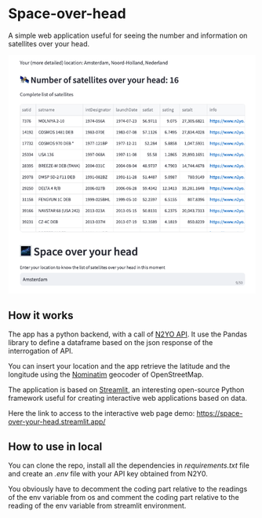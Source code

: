 # Space-over-head

A simple web application useful for seeing the number and information on satellites over your head.

![example](images/result%20example.png)

## How it works

The app has a python backend, with a call of [N2YO API](https://www.n2yo.com/api/).
It use the Pandas library to define a dataframe based on the json response of the interrogation of API.

You can insert your location and the app retrieve the latitude and the longitude using the [Nominatim](https://nominatim.org/) geocoder of OpenStreetMap.

The application is based on [Streamlit](https://streamlit.io/), an interesting open-source Python framework useful for creating interactive web applications based on data.

Here the link to access to the interactive web page demo: https://space-over-your-head.streamlit.app/

## How to use in local
You can clone the repo, install all the dependencies in *requirements.txt* file and create an *.env* file with your API key obtained from N2Y0.

You obviously have to decomment the coding part relative to the readings of the env variable from os and comment the coding part relative to the reading of the env variable from streamlit environment.